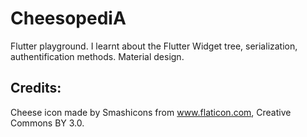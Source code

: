# CheesopediA
Flutter playground. I learnt about the Flutter Widget tree, serialization, authentification methods. 
Material design. 

## Credits: 
Cheese icon made by Smashicons from www.flaticon.com, Creative Commons BY 3.0. 
